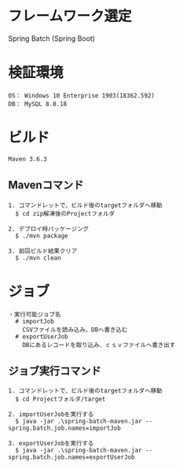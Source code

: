 # フレームワーク選定
Spring Batch (Spring Boot)

# 検証環境
    OS： Windows 10 Enterprise 1903(18362.592)
    DB： MySQL 8.0.18

# ビルド
    Maven 3.6.3

## Mavenコマンド
    1. コマンドレットで、ビルド後のtargetフォルダへ移動
      $ cd zip解凍後のProjectフォルダ

    2. デプロイ時パッケージング
      $ ./mvn package

    3. 前回ビルド結果クリア
      $ ./mvn clean

# ジョブ
    ・実行可能ジョブ名
      # importJob
        CSVファイルを読み込み、DBへ書き込む
      # exportUserJob
        DBにあるレコードを取り込み、ｃｓｖファイルへ書き出す

## ジョブ実行コマンド
    1. コマンドレットで、ビルド後のtargetフォルダへ移動
      $ cd Projectフォルダ/target

    2. importUserJobを実行する
      $ java -jar .\spring-batch-maven.jar --spring.batch.job.names=importJob

    3. exportUserJobを実行する
      $ java -jar .\spring-batch-maven.jar --spring.batch.job.names=exportUserJob

